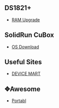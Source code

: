 ## DS1821+

- [RAM Upgrade](https://www.reddit.com/r/synology/comments/zzne5o/nas_build_log_ds1821_with_64gb_ecc_ram_upgrade/?%24deep_link=true&correlation_id=7706da96-6e3d-499e-b4c2-a432b5285509&post_fullname=t3_zzne5o&post_index=1&ref=email_digest&ref_campaign=email_digest&ref_source=email&utm_content=post_title&%243p=e_as&_branch_match_id=810340196435815435&utm_medium=Email%20Amazon%20SES&_branch_referrer=H4sIAAAAAAAAA22Q22rDMBBEv8Z9sx1bthMXQimU%2FsYiSxtnqW7ogpt8fddN81aQYDij2Vl0zTmk17aNqDXlRobQGHJfrQhvVT%2BIcEaQ6YWlj7SSkwZKNOfrnqrEe9V%2F8tm2rfnLK28ZRL7p5rzx640lQ4suJ5b3u8PRs3AywVLIaOBHoFN36jvYKF9hGtYFUCmI0kIJa5Qa9x7BVYNGDLAvWImPHAsbk%2FIxopGZvAPSzI%2FHw6TlPNUTCl0P84z1Mqi%2BloPol7E%2FjeNh5lzwKcOlGOOkxX2cgOd2D4%2Bcxm82OgYRL6zQSjKgacWUHxCUtEHS6v53ky9R4dNjWLIF5V3m72D6W5MpG%2FwBugLb1IcBAAA%3D)



## SolidRun CuBox

- [OS Download](https://download.geexbox.org/SolidRun/)



## Useful Sites

- [DEVICE MART](https://www.devicemart.co.kr/main/index)



## ✥Awesome

* [Portabl](https://www.portabl.com/)



